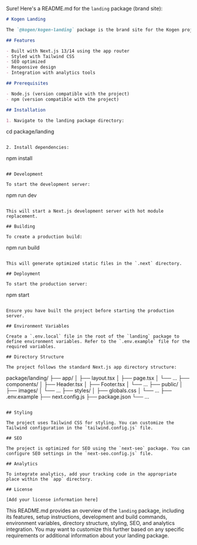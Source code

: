 Sure! Here's a README.md for the `landing` package (brand site):

```markdown:package/landing/README.md
# Kogen Landing

The `@kogen/kogen-landing` package is the brand site for the Kogen project. It serves as the main entry point for users to learn about Kogen and its offerings.

## Features

- Built with Next.js 13/14 using the app router
- Styled with Tailwind CSS
- SEO optimized
- Responsive design
- Integration with analytics tools

## Prerequisites

- Node.js (version compatible with the project)
- npm (version compatible with the project)

## Installation

1. Navigate to the landing package directory:
   ```
   cd package/landing
   ```

2. Install dependencies:
   ```
   npm install
   ```

## Development

To start the development server:

```
npm run dev
```

This will start a Next.js development server with hot module replacement.

## Building

To create a production build:

```
npm run build
```

This will generate optimized static files in the `.next` directory.

## Deployment

To start the production server:

```
npm start
```

Ensure you have built the project before starting the production server.

## Environment Variables

Create a `.env.local` file in the root of the `landing` package to define environment variables. Refer to the `.env.example` file for the required variables.

## Directory Structure

The project follows the standard Next.js app directory structure:

```
package/landing/
├── app/
│   ├── layout.tsx
│   ├── page.tsx
│   └── ...
├── components/
│   ├── Header.tsx
│   ├── Footer.tsx
│   └── ...
├── public/
│   ├── images/
│   └── ...
├── styles/
│   ├── globals.css
│   └── ...
├── .env.example
├── next.config.js
├── package.json
└── ...
```

## Styling

The project uses Tailwind CSS for styling. You can customize the Tailwind configuration in the `tailwind.config.js` file.

## SEO

The project is optimized for SEO using the `next-seo` package. You can configure SEO settings in the `next-seo.config.js` file.

## Analytics

To integrate analytics, add your tracking code in the appropriate place within the `app` directory.

## License

[Add your license information here]
```

This README.md provides an overview of the `landing` package, including its features, setup instructions, development and build commands, environment variables, directory structure, styling, SEO, and analytics integration. You may want to customize this further based on any specific requirements or additional information about your landing package.